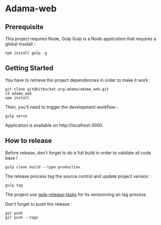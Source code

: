 # Adama-web

## Prerequisite

This project requires Node, Gulp
Gulp is a Node application that requires a global insstall :

	npm install gulp -g



## Getting Started

You have to retrieve the project dependencies in order to make it work :

	git clone git@bitbucket.org:adama/adama_web.git
	cd adama_web
	npm install

Then, you'll need to trigger the development workflow :

	gulp serve  

Application is available on http://localhost:3000.



## How to release

Before release, don't forget to do a full build in order to validate all code base !

	gulp clean build --type production

The release process tag the source control and update project version :

	gulp tag

The project use [gulp-release-tasks](https://www.npmjs.com/package/gulp-release-tasks) for its versionning an tag process.

Don't forget to push the release :

	git push
	git push --tags
